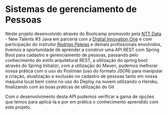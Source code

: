 # Sistemas de gerenciamento de Pessoas

Neste projeto desenvolvido através do Bootcamp promovido pela [NTT Data](https://www.nttdata.com/global/en) - New Talents #3 Java em parceria com a [Digital Innovation One](https://www.linkedin.com/school/digitalinnovation-one/) e com participação do instrutor [Rodrigo Peleias](https://www.linkedin.com/in/rodrigopeleias/) e demais profissionais envolvidos, tivemos a oportunidade de aprender a construir uma API REST com Spring Boot para cadastro e gerenciamento de pessoas, passando pelo conhecimento do estilo arquitetural REST, a utilização do spring boot através do Spring Initializr, com a utilização do Maven, pudemos melhorar nossa prática com o uso do Postman (uso do formato JSON) para manipular a criação, atualização e exclusão no cadastro de pessoas tanto em nossa maquina local bem como no uso do Deploy na nuvem utilizando o Heroku, finalizando com as boas práticas de utilização do Git

Com o desenvolvimento desta API pudemos verificar a gama de opções que temos para aplicá-la e por em prática o conhecimento aprendido com este projeto.




